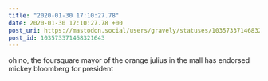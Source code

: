 ```yaml
---
title: "2020-01-30 17:10:27.78"
date: 2020-01-30 17:10:27.78 +00
post_uri: https://mastodon.social/users/gravely/statuses/103573371468321643
post_id: 103573371468321643
---
```

oh no, the foursquare mayor of the orange julius in the mall has endorsed mickey bloomberg for president


